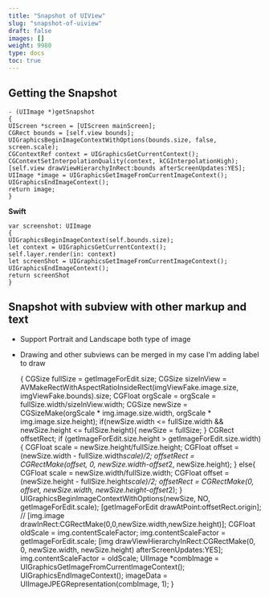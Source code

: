 ```yaml
---
title: "Snapshot of UIView"
slug: "snapshot-of-uiview"
draft: false
images: []
weight: 9980
type: docs
toc: true
---
```


## Getting the Snapshot
    - (UIImage *)getSnapshot 
    {      
    UIScreen *screen = [UIScreen mainScreen];
    CGRect bounds = [self.view bounds];
    UIGraphicsBeginImageContextWithOptions(bounds.size, false, screen.scale);
    CGContextRef context = UIGraphicsGetCurrentContext();
    CGContextSetInterpolationQuality(context, kCGInterpolationHigh);
    [self.view drawViewHierarchyInRect:bounds afterScreenUpdates:YES];
    UIImage *image = UIGraphicsGetImageFromCurrentImageContext();
    UIGraphicsEndImageContext();  
    return image;
    }

**Swift**

    var screenshot: UIImage
    {
    UIGraphicsBeginImageContext(self.bounds.size);
    let context = UIGraphicsGetCurrentContext();
    self.layer.render(in: context)
    let screenShot = UIGraphicsGetImageFromCurrentImageContext();
    UIGraphicsEndImageContext();
    return screenShot
    }

## Snapshot with subview with other markup and text
 - Support Portrait and Landscape both type of image
 - Drawing and other subviews can be merged in my case I'm adding label to draw



    {
        CGSize fullSize = getImageForEdit.size;
        CGSize sizeInView = AVMakeRectWithAspectRatioInsideRect(imgViewFake.image.size, imgViewFake.bounds).size;
        CGFloat orgScale = orgScale = fullSize.width/sizeInView.width;
        CGSize newSize = CGSizeMake(orgScale * img.image.size.width, orgScale * img.image.size.height);
        if(newSize.width <= fullSize.width && newSize.height <= fullSize.height){
            newSize = fullSize;
        }
        CGRect offsetRect;
        if (getImageForEdit.size.height > getImageForEdit.size.width){
            CGFloat scale = newSize.height/fullSize.height;
            CGFloat offset = (newSize.width - fullSize.width*scale)/2;
            offsetRect = CGRectMake(offset, 0, newSize.width-offset*2, newSize.height);
        }
        else{
            CGFloat scale = newSize.width/fullSize.width;
            CGFloat offset = (newSize.height - fullSize.height*scale)/2;
            offsetRect = CGRectMake(0, offset, newSize.width, newSize.height-offset*2);
        }
        UIGraphicsBeginImageContextWithOptions(newSize, NO, getImageForEdit.scale);
        [getImageForEdit drawAtPoint:offsetRect.origin];
        //        [img.image drawInRect:CGRectMake(0,0,newSize.width,newSize.height)];
        CGFloat oldScale = img.contentScaleFactor;
        img.contentScaleFactor = getImageForEdit.scale;
        [img drawViewHierarchyInRect:CGRectMake(0, 0, newSize.width, newSize.height) afterScreenUpdates:YES];
        img.contentScaleFactor = oldScale;
        UIImage *combImage = UIGraphicsGetImageFromCurrentImageContext();
        UIGraphicsEndImageContext();
        imageData = UIImageJPEGRepresentation(combImage, 1);
    }



